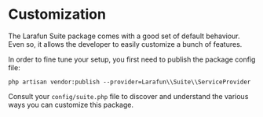 # Customization

The Larafun Suite package comes with a good set of default behaviour. Even so, it allows the developer to easily customize a bunch of features.

In order to fine tune your setup, you first need to publish the package config file:

`php artisan vendor:publish --provider=Larafun\\Suite\\ServiceProvider`

Consult your `config/suite.php` file to discover and understand the various ways you can customize this package.
